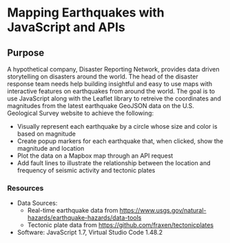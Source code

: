 # Mapping Earthquakes with JavaScript and APIs

## Purpose
A hypothetical company, Disaster Reporting Network, provides data driven storytelling on disasters around the world. The head of the disaster response team needs help building insightful and easy to use maps with interactive features on earthquakes from around the world. The goal is to use JavaScript along with the Leaflet library to retreive the coordinates and magnitudes from the latest earthquake GeoJSON data on the U.S. Geological Survey website to achieve the following:
- Visually represent each earthquake by a circle whose size and color is based on magnitude
- Create popup markers for each earthquake that, when clicked, show the magnitude and location
- Plot the data on a Mapbox map through an API request
- Add fault lines to illustrate the relationship between the location and frequency of seismic activity and tectonic plates 

### Resources
- Data Sources: 
  - Real-time earthquake data from https://www.usgs.gov/natural-hazards/earthquake-hazards/data-tools
  - Tectonic plate data from https://github.com/fraxen/tectonicplates
- Software: JavaScript 1.7, Virtual Studio Code 1.48.2
